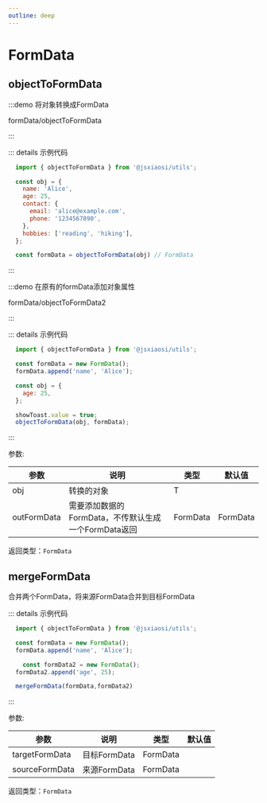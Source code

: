 ```yaml
---
outline: deep
---
```


# FormData

## objectToFormData

:::demo 将对象转换成FormData

formData/objectToFormData

:::

::: details 示例代码

```js
  import { objectToFormData } from '@jsxiaosi/utils';

  const obj = {
    name: 'Alice',
    age: 25,
    contact: {
      email: 'alice@example.com',
      phone: '1234567890',
    },
    hobbies: ['reading', 'hiking'],
  };

  const formData = objectToFormData(obj) // FormData
```

:::

:::demo 在原有的formData添加对象属性

formData/objectToFormData2

:::

::: details 示例代码

```js
  import { objectToFormData } from '@jsxiaosi/utils';

  const formData = new FormData();
  formData.append('name', 'Alice');

  const obj = {
    age: 25,
  };

  showToast.value = true;
  objectToFormData(obj, formData);
```

:::

参数:

参数 | 说明 | 类型 | 默认值
---------|----------|---------|---------
obj | 转换的对象 | T |
outFormData | 需要添加数据的FormData，不传默认生成一个FormData返回 | FormData | FormData

返回类型：`FormData`

## mergeFormData

合并两个FormData，将来源FormData合并到目标FormData

::: details 示例代码

```js
  import { objectToFormData } from '@jsxiaosi/utils';

  const formData = new FormData();
  formData.append('name', 'Alice');

    const formData2 = new FormData();
  formData2.append('age', 25);

  mergeFormData(formData,formData2)
```

:::

参数:

参数 | 说明 | 类型 | 默认值
---------|----------|---------|---------
targetFormData | 目标FormData | FormData |
sourceFormData | 来源FormData | FormData |

返回类型：`FormData`
